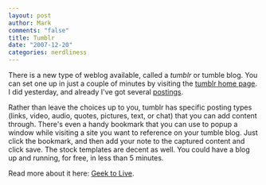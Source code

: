 ```yaml
--- 
layout: post
author: Mark
comments: "false"
title: Tumblr
date: "2007-12-20"
categories: nerdliness
---
```

There is a new type of weblog available, called a <i>tumblr</i> or tumble blog.  You can set one up in just a couple of minutes by visiting the <a href="http://tumblr.com" title="tumblr">tumblr home page</a>.  I did yesterday, and already I've got several <a href="http://zanshin.tumblr.com" title="remaining mind">postings</a>.

Rather than leave the choices up to you, tumblr has specific posting types (links, video, audio, quotes, pictures, text, or chat) that you can add content through.  There's even a handy bookmark that you can use to popup a window while visiting a site you want to reference on your tumble blog. Just click the bookmark, and then add your note to the captured content and click save.  The stock templates are decent as well.  You could have a blog up and running, for free, in less than 5 minutes.

Read more about it here: <a href="http://lifehacker.com/software/web-publishing/geek-to-live--instant-no+overhead-blog-with-tumblr-244915.php" title="Instant No Overhead Blogging with Tumblr">Geek to Live</a>.
